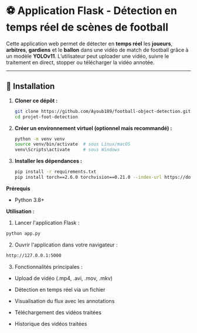 # ⚽ Application Flask - Détection en temps réel de scènes de football

Cette application web permet de détecter en **temps réel** les **joueurs**, **arbitres**, **gardiens** et le **ballon** dans une vidéo de match de football grâce à un modèle **YOLOv11**. L’utilisateur peut uploader une vidéo, suivre le traitement en direct, stopper ou télécharger la vidéo annotée.

---

## 🚀 Installation

1. **Cloner ce dépôt :**
   ```bash
   git clone https://github.com/Ayoub189/football-object-detection.git
   cd projet-foot-detection
2. **Créer un environnement virtuel (optionnel mais recommandé) :**
   ```bash
   python -m venv venv
   source venv/bin/activate  # sous Linux/macOS
   venv\Scripts\activate     # sous Windows
   ```
3. **Installer les dépendances :**
   ```bash
   pip install -r requirements.txt
   pip install torch==2.6.0 torchvision==0.21.0 --index-url https://download.pytorch.org/whl/cu118
   ```
**Prérequis**
- Python 3.8+

**Utilisation :**
1. Lancer l'application Flask :
  ```bash
  python app.py
```
2. Ouvrir l'application dans votre navigateur :
  ```bash
http://127.0.0.1:5000
```
3. Fonctionnalités principales :

- Upload de vidéo (.mp4, .avi, .mov, .mkv)

- Détection en temps réel via un fichier

- Visualisation du flux avec les annotations

- Téléchargement des vidéos traitées

- Historique des vidéos traitées
